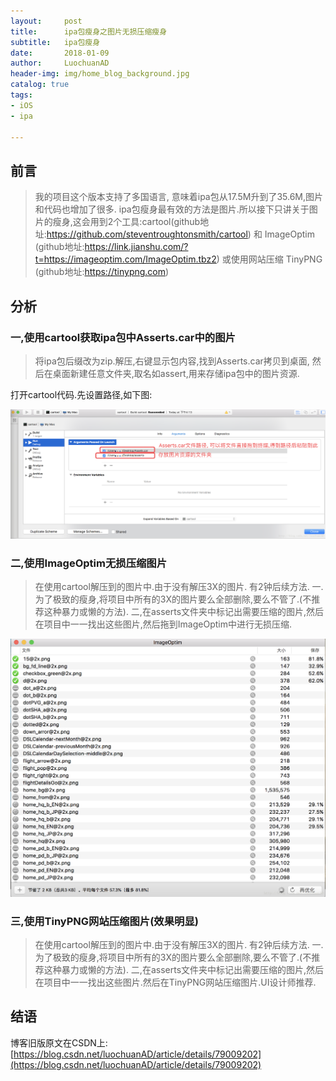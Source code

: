 ```yaml
---
layout:     post
title:      ipa包瘦身之图片无损压缩瘦身
subtitle:   ipa包瘦身
date:       2018-01-09
author:     LuochuanAD
header-img: img/home_blog_background.jpg
catalog: true
tags:
- iOS 
- ipa

---
```


## 前言

>我的项目这个版本支持了多国语言, 意味着ipa包从17.5M升到了35.6M,图片和代码也增加了很多. ipa包瘦身最有效的方法是图片.所以接下只讲关于图片的瘦身,这会用到2个工具:cartool(github地址:https://github.com/steventroughtonsmith/cartool) 和 ImageOptim (github地址:https://link.jianshu.com/?t=https://imageoptim.com/ImageOptim.tbz2) 或使用网站压缩 TinyPNG (github地址:https://tinypng.com)


## 分析

### 一,使用cartool获取ipa包中Asserts.car中的图片

>将ipa包后缀改为zip.解压,右键显示包内容,找到Asserts.car拷贝到桌面, 然后在桌面新建任意文件夹,取名如assert,用来存储ipa包中的图片资源. 

打开cartool代码.先设置路径,如下图: 


![](https://raw.githubusercontent.com/LuochuanAD/BlogSourceImage/master/BlogSourceImage/BlogSourceImages1/32.png)


### 二,使用ImageOptim无损压缩图片

>在使用cartool解压到的图片中.由于没有解压3X的图片. 有2钟后续方法. 一.为了极致的瘦身,将项目中所有的3X的图片要么全部删除,要么不管了.(不推荐这种暴力或懒的方法). 二,在asserts文件夹中标记出需要压缩的图片,然后在项目中一一找出这些图片,然后拖到ImageOptim中进行无损压缩. 

![](https://raw.githubusercontent.com/LuochuanAD/BlogSourceImage/master/BlogSourceImage/BlogSourceImages1/33.png)


### 三,使用TinyPNG网站压缩图片(效果明显)

>在使用cartool解压到的图片中.由于没有解压3X的图片. 有2钟后续方法. 一.为了极致的瘦身,将项目中所有的3X的图片要么全部删除,要么不管了.(不推荐这种暴力或懒的方法). 二,在asserts文件夹中标记出需要压缩的图片,然后在项目中一一找出这些图片.然后在TinyPNG网站压缩图片.UI设计师推荐.


## 结语


博客旧版原文在CSDN上:[https://blog.csdn.net/luochuanAD/article/details/79009202](https://blog.csdn.net/luochuanAD/article/details/79009202) 





